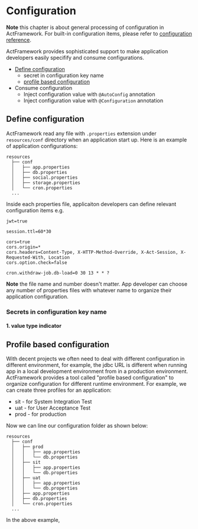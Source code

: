 # Configuration

**Note** this chapter is about general processing of configuration in ActFramework. For built-in configuration items, please refer to [configuration reference](../configuration.md).

ActFramework provides sophisticated support to make application developers easily specifify and consume configurations.

* [Define configuration](#define)
  - secret in configuration key name
  - [profile based configuration](#profile)
* Consume configuration
  - Inject configuration value with `@AutoConfig` annotation
  - Inject configuration value with `@Configuration` annotation

## <a name="define"></a>Define configuration

ActFramework read any file with `.properties` extension under `resources/conf` directory when an application start up. Here is an example of application configurations:

```
resources
  ├── conf
  │   ├── app.properties
  │   ├── db.properties
  │   ├── social.properties
  │   ├── storage.properties
  │   └── cron.properties
  ...
```

Inside each properties file, applicaiton developers can define relevant configuration items e.g.

```
jwt=true

session.ttl=60*30

cors=true
cors.origin=*
cors.headers=Content-Type, X-HTTP-Method-Override, X-Act-Session, X-Requested-With, Location
cors.option.check=false

cron.withdraw-job.db-load=0 30 13 * * ?
```

**Note** the file name and number doesn't matter. App developer can choose any number of properties files with whatever name to organize their application configuration.

### <a name="key_name"></a>Secrets in configuration key name

#### 1. value type indicator




## <a name="profile"></a>Profile based configuration

With decent projects we often need to deal with different configuration in different environment, for example, the jdbc URL is different when running app in a local development environment from in a production environment. ActFramework provides a tool called "profile based configuration" to organize configuration for different runtime environment. For example, we can create three profiles for an application: 

* sit - for System Integration Test
* uat - for User Acceptance Test
* prod - for production

Now we can line our configuration folder as shown below:

```
resources
  ├── conf
  │   ├── prod
  │   │   ├── app.properties
  │   │   └── db.properties
  │   ├── sit
  │   │   ├── app.properties
  │   │   └── db.properties
  │   ├── uat
  │   │   ├── app.properties
  │   │   └── db.properties
  │   ├── app.properties
  │   ├── db.properties
  │   └── cron.properties
  ...
```

In the above example, 
